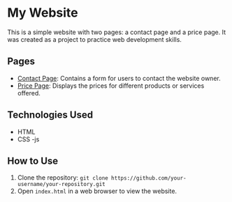 # My Website

This is a simple website with two pages: a contact page and a price page. It was created as a project to practice web development skills.

## Pages

- [Contact Page](contact.html): Contains a form for users to contact the website owner.
- [Price Page](price.html): Displays the prices for different products or services offered.

## Technologies Used

- HTML
- CSS
-js

## How to Use

1. Clone the repository: `git clone https://github.com/your-username/your-repository.git`
2. Open `index.html` in a web browser to view the website.

